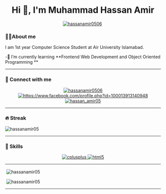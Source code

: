 <h1 align="center">Hi 👋, I'm Muhammad Hassan Amir</h1>

<p align="center">
  <a href="www.linkedin.com/in/hassan-amir-a2a19b24b" target="blank"><img src="https://img.shields.io/badge/LinkedIn-0077B5?style=for-the-badge&logo=linkedin&logoColor=white" alt="hassanamir0506" /></a> <a href="mailto:hassanamir0506@gmail.com" ><img scr="https://img.shields.io/badge/Gmail-D14836?style=for-the-badge&logo=gmail&logoColor=white"/></a>
</p>

<h3>💁‍♂️About me</h3>
<p>I am 1st year Computer Science Student at Air University Islamabad.</p>
 -🌱 I’m currently learning **Frontend Web Development and Object Oriented Programming **
 <hr>

<h3 align="left">👨 Connect with me</h3>
<p align="center">
<a href="https://twitter.com/hassanamir0506" target="blank"><img align="center" src="https://img.shields.io/badge/Twitter-1DA1F2?style=for-the-badge&logo=twitter&logoColor=white" alt="hassanamir0506" /></a>
<a href="https://fb.com/https://www.facebook.com/profile.php?id=100013913140948" target="blank"><img align="center" src="https://img.shields.io/badge/Facebook-1877F2?style=for-the-badge&logo=facebook&logoColor=white" alt="https://www.facebook.com/profile.php?id=100013913140948"  /></a>
<a href="https://instagram.com/hassan_amir05" target="blank"><img align="center" src="https://img.shields.io/badge/Instagram-E4405F?style=for-the-badge&logo=instagram&logoColor=white" alt="hassan_amir05"  /></a>
</p>
<hr>

<h3 aling="left">🔥 Streak</h3>
<p aling="center"><img  src="https://github-readme-streak-stats.herokuapp.com/?user=hassanamir05&" alt="hassanamir05" /></p>
<hr>

<h3 align="left">🚀 Skills</h3>
<p align="center"> 
  <a href="https://www.w3schools.com/cpp/" target="_blank" rel="noreferrer"> <img src="https://img.shields.io/badge/C%2B%2B-00599C?style=for-the-badge&logo=c%2B%2B&logoColor=white" alt="cplusplus"> </a> <a href="https://www.w3.org/html/" target="_blank" rel="noreferrer"> <img src="https://img.shields.io/badge/HTML5-E34F26?style=for-the-badge&logo=html5&logoColor=white" alt="html5"> </a> 
</p>
<hr>
<p>
 &nbsp;<img align="center" src="https://github-readme-stats.vercel.app/api?username=hassanamir05&show_icons=true&locale=en" alt="hassanamir05" />
</p>

<p>
 &nbsp;<img align="center" src="https://github-readme-stats.vercel.app/api/top-langs?username=hassanamir05&show_icons=true&locale=en&layout=compact" alt="hassanamir05" /></p>
 <hr>



